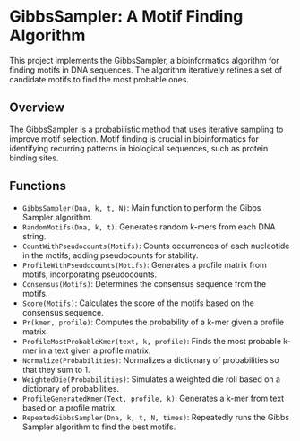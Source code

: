 # GibbsSampler: A Motif Finding Algorithm

This project implements the GibbsSampler, a bioinformatics algorithm for finding motifs in DNA sequences. The algorithm iteratively refines a set of candidate motifs to find the most probable ones.

## Overview

The GibbsSampler is a probabilistic method that uses iterative sampling to improve motif selection. Motif finding is crucial in bioinformatics for identifying recurring patterns in biological sequences, such as protein binding sites.

## Functions

- `GibbsSampler(Dna, k, t, N)`: Main function to perform the Gibbs Sampler algorithm.
- `RandomMotifs(Dna, k, t)`: Generates random k-mers from each DNA string.
- `CountWithPseudocounts(Motifs)`: Counts occurrences of each nucleotide in the motifs, adding pseudocounts for stability.
- `ProfileWithPseudocounts(Motifs)`: Generates a profile matrix from motifs, incorporating pseudocounts.
- `Consensus(Motifs)`: Determines the consensus sequence from the motifs.
- `Score(Motifs)`: Calculates the score of the motifs based on the consensus sequence.
- `Pr(kmer, profile)`: Computes the probability of a k-mer given a profile matrix.
- `ProfileMostProbableKmer(text, k, profile)`: Finds the most probable k-mer in a text given a profile matrix.
- `Normalize(Probabilities)`: Normalizes a dictionary of probabilities so that they sum to 1.
- `WeightedDie(Probabilities)`: Simulates a weighted die roll based on a dictionary of probabilities.
- `ProfileGeneratedKmer(Text, profile, k)`: Generates a k-mer from text based on a profile matrix.
- `RepeatedGibbsSampler(Dna, k, t, N, times)`: Repeatedly runs the Gibbs Sampler algorithm to find the best motifs.
